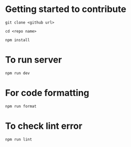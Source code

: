 # Getting started to contribute
```
git clone <github url>

cd <repo name>

npm install

```

# To run server
```npm run dev```

# For code formatting
```npm run format```

# To check lint error
``` npm run lint ```